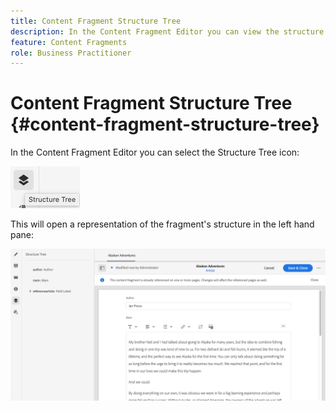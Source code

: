 ```yaml
---
title: Content Fragment Structure Tree
description: In the Content Fragment Editor you can view the structure tree.
feature: Content Fragments
role: Business Practitioner
---
```


# Content Fragment Structure Tree {#content-fragment-structure-tree}

In the Content Fragment Editor you can select the Structure Tree icon:

![Content Fragment Structure Tree](assets/cfm-structuretree-01.png)

This will open a representation of the fragment's structure in the left hand pane:

![Content Fragment Structure Tree](assets/cfm-structuretree-02.png)